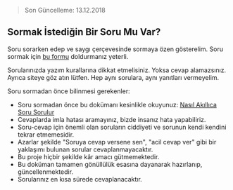 > Son Güncelleme: 13.12.2018

## Sormak İstediğin Bir Soru Mu Var?

Soru sorarken edep ve saygı çerçevesinde sormaya özen gösterelim. Soru sormak için [bu formu](https://goo.gl/forms/yWYmyzr4dflKJRZj2) doldurmanız yeterli.

Sorularınızda yazım kurallarına dikkat etmelisiniz. Yoksa cevap alamazsınız. Ayrıca siteye göz atın lütfen. Hep aynı sorulara, aynı yanıtları vermeyelim.

Soru sormadan önce bilinmesi gerekenler:
* Soru sormadan önce bu dokümanı kesinlikle okuyunuz: [Nasıl Akıllıca Soru Sorulur](http://docs.comu.edu.tr/howto/smart-questions.html)
* Cevaplarda imla hatası aramayınız, bizde insanız hata yapabiliriz.
* Soru-cevap için önemli olan soruların ciddiyeti ve sorunun kendi kendini tekrar etmemesidir.
* Azarlar şekilde "Soruya cevap versene sen", "acil cevap ver" gibi bir yaklaşımı bulunan sorular cevaplanmayacaktır.
* Bu proje hiçbir şekilde kâr amacı gütmemektedir.
* Bu doküman tamamen gönüllülük esasına dayanarak hazırlanıp, güncellenmektedir.
* Sorularınız en kısa sürede cevaplanacaktır.
